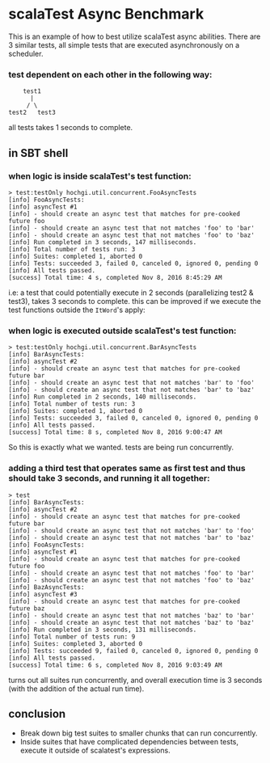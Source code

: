# scalaTest Async Benchmark
This is an example of how to best utilize scalaTest async abilities.
There are 3 similar tests, all simple tests that are executed asynchronously on a scheduler.
### test dependent on each other in the following way:
```none
    test1
      |
     / \
test2   test3
```
all tests takes 1 seconds to complete.
## in SBT shell
### when logic is inside scalaTest's test function:
```
> test:testOnly hochgi.util.concurrent.FooAsyncTests
[info] FooAsyncTests:
[info] asyncTest #1
[info] - should create an async test that matches for pre-cooked future foo
[info] - should create an async test that not matches 'foo' to 'bar'
[info] - should create an async test that not matches 'foo' to 'baz'
[info] Run completed in 3 seconds, 147 milliseconds.
[info] Total number of tests run: 3
[info] Suites: completed 1, aborted 0
[info] Tests: succeeded 3, failed 0, canceled 0, ignored 0, pending 0
[info] All tests passed.
[success] Total time: 4 s, completed Nov 8, 2016 8:45:29 AM
```
i.e: a test that could potentially execute in 2 seconds (parallelizing test2 & test3), takes 3 seconds to complete.
this can be improved if we execute the test functions outside the `ItWord`'s apply:
### when logic is executed outside scalaTest's test function:
```
> test:testOnly hochgi.util.concurrent.BarAsyncTests
[info] BarAsyncTests:
[info] asyncTest #2
[info] - should create an async test that matches for pre-cooked future bar
[info] - should create an async test that not matches 'bar' to 'foo'
[info] - should create an async test that not matches 'bar' to 'baz'
[info] Run completed in 2 seconds, 140 milliseconds.
[info] Total number of tests run: 3
[info] Suites: completed 1, aborted 0
[info] Tests: succeeded 3, failed 0, canceled 0, ignored 0, pending 0
[info] All tests passed.
[success] Total time: 8 s, completed Nov 8, 2016 9:00:47 AM
```
So this is exactly what we wanted. tests are being run concurrently.
### adding a third test that operates same as first test and thus should take 3 seconds, and running it all together:
```
> test
[info] BarAsyncTests:
[info] asyncTest #2
[info] - should create an async test that matches for pre-cooked future bar
[info] - should create an async test that not matches 'bar' to 'foo'
[info] - should create an async test that not matches 'bar' to 'baz'
[info] FooAsyncTests:
[info] asyncTest #1
[info] - should create an async test that matches for pre-cooked future foo
[info] - should create an async test that not matches 'foo' to 'bar'
[info] - should create an async test that not matches 'foo' to 'baz'
[info] BazAsyncTests:
[info] asyncTest #3
[info] - should create an async test that matches for pre-cooked future baz
[info] - should create an async test that not matches 'baz' to 'bar'
[info] - should create an async test that not matches 'baz' to 'baz'
[info] Run completed in 3 seconds, 131 milliseconds.
[info] Total number of tests run: 9
[info] Suites: completed 3, aborted 0
[info] Tests: succeeded 9, failed 0, canceled 0, ignored 0, pending 0
[info] All tests passed.
[success] Total time: 6 s, completed Nov 8, 2016 9:03:49 AM
```
turns out all suites run concurrently, and overall execution time is 3 seconds (with the addition of the actual run time).

## conclusion
- Break down big test suites to smaller chunks that can run concurrently.
- Inside suites that have complicated dependencies between tests, execute it outside of scalatest's expressions.
